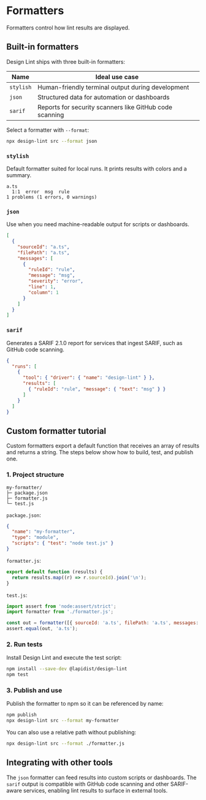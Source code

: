 # Formatters

Formatters control how lint results are displayed.

## Built-in formatters

Design Lint ships with three built-in formatters:

| Name | Ideal use case |
| ---- | -------------- |
| `stylish` | Human-friendly terminal output during development |
| `json` | Structured data for automation or dashboards |
| `sarif` | Reports for security scanners like GitHub code scanning |

Select a formatter with `--format`:

```bash
npx design-lint src --format json
```

### `stylish`

Default formatter suited for local runs. It prints results with colors and a summary.

```text
a.ts
  1:1  error  msg  rule
1 problems (1 errors, 0 warnings)
```

### `json`

Use when you need machine-readable output for scripts or dashboards.

```json
[
  {
    "sourceId": "a.ts",
    "filePath": "a.ts",
    "messages": [
      {
        "ruleId": "rule",
        "message": "msg",
        "severity": "error",
        "line": 1,
        "column": 1
      }
    ]
  }
]
```

### `sarif`

Generates a SARIF 2.1.0 report for services that ingest SARIF, such as GitHub code scanning.

```json
{
  "runs": [
    {
      "tool": { "driver": { "name": "design-lint" } },
      "results": [
        { "ruleId": "rule", "message": { "text": "msg" } }
      ]
    }
  ]
}
```

## Custom formatter tutorial

Custom formatters export a default function that receives an array of results and returns a string. The steps below show how to build, test, and publish one.

### 1. Project structure

```text
my-formatter/
├─ package.json
├─ formatter.js
└─ test.js
```

`package.json`:

```json
{
  "name": "my-formatter",
  "type": "module",
  "scripts": { "test": "node test.js" }
}
```

`formatter.js`:

```js
export default function (results) {
  return results.map((r) => r.sourceId).join('\n');
}
```

`test.js`:

```js
import assert from 'node:assert/strict';
import formatter from './formatter.js';

const out = formatter([{ sourceId: 'a.ts', filePath: 'a.ts', messages: [] }]);
assert.equal(out, 'a.ts');
```

### 2. Run tests

Install Design Lint and execute the test script:

```bash
npm install --save-dev @lapidist/design-lint
npm test
```

### 3. Publish and use

Publish the formatter to npm so it can be referenced by name:

```bash
npm publish
npx design-lint src --format my-formatter
```

You can also use a relative path without publishing:

```bash
npx design-lint src --format ./formatter.js
```

## Integrating with other tools

The `json` formatter can feed results into custom scripts or dashboards. The `sarif` output is compatible with GitHub code scanning and other SARIF-aware services, enabling lint results to surface in external tools.

